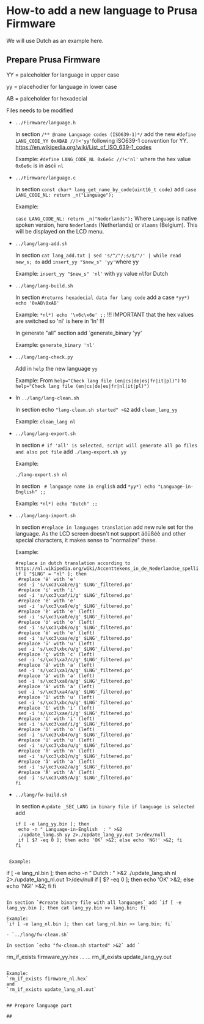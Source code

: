 # How-to add a new language to Prusa Firmware

We will use Dutch as an example here.

## Prepare Prusa Firmware

YY = palceholder for language in upper case

yy = placehodler for language in lower case

AB = palceholder for hexadecial

Files needs to be modified
- `../Firmware/language.h` 

  In section `/** @name Language codes (ISO639-1)*/` add the new `#define LANG_CODE_YY 0xABAB //!<'yy'`following ISO639-1 convention for YY.
https://en.wikipedia.org/wiki/List_of_ISO_639-1_codes

  Example:
  `#define LANG_CODE_NL 0x6e6c //!<'nl'` where the hex value `0x6e6c` is in ascii `nl`

- `../Firmware/language.c`

  In section `const char* lang_get_name_by_code(uint16_t code)` add `case LANG_CODE_NL: return _n("Language");`

  Example:

  `case LANG_CODE_NL: return _n("Nederlands");` Where `Language` is native spoken version, here `Nederlands` (Netherlands) or `Vlaams` (Belgium). This will be displayed on the LCD menu.

- `../lang/lang-add.sh`

  In section `cat lang_add.txt | sed 's/^/"/;s/$/"/' | while read new_s; do` add `insert_yy "$new_s" 'yy'`where yy 
  
  Example:
  `insert_yy "$new_s" 'nl'` with yy value `nl`for Dutch

- `../lang/lang-build.sh`

  In section `#returns hexadecial data for lang code` add a case `*yy*) echo '0xAB\0xAB'`
  
  Example:
  `*nl*) echo '\x6c\x6e' ;;` !!! IMPORTANT that the hex values are switched so 'nl' is here in 'ln' !!!
  
  In generate "all" section add `generate_binary 'yy'
  
  Example:
  `generate_binary 'nl'`
  
- `../lang/lang-check.py`

  Add in `help` the new language `yy`
  
  Example:
  From `help="Check lang file (en|cs|de|es|fr|it|pl)")` to `help="Check lang file (en|cs|de|es|fr|nl|it|pl)")`
  
- In `../lang/lang-clean.sh`

  In section echo `"lang-clean.sh started" >&2` add `clean_lang_yy`
  
  Example:
  `clean_lang nl`
  

- `../lang/lang-export.sh`

  In section `# if 'all' is selected, script will generate all po files and also pot file` add `./lang-export.sh yy`
  
  Example:
  
  `./lang-export.sh nl`
  
  In section ` # language name in english` add `*yy*) echo "Language-in-English" ;;`
  
  Example:
  `*nl*) echo "Dutch" ;;`
  
  

  
- `../lang/lang-import.sh`

  In section `#replace in languages translation` add new rule set for the language.
  As the LCD screen doesn't not support äöüßéè and other special characters, it makes sense to "normalize" these.
  
  Example:
  ```
  #replace in dutch translation according to https://nl.wikipedia.org/wiki/Accenttekens_in_de_Nederlandse_spelling
  if [ "$LNG" = "nl" ]; then
   #replace 'ë' with 'e'
   sed -i 's/\xc3\xab/e/g' $LNG'_filtered.po'
   #replace 'ï' with 'i'
   sed -i 's/\xc3\xaf/i/g' $LNG'_filtered.po'
   #replace 'é' with 'e'
   sed -i 's/\xc3\xa9/e/g' $LNG'_filtered.po'
   #replace 'è' with 'e' (left)
   sed -i 's/\xc3\xa8/e/g' $LNG'_filtered.po'
   #replace 'ö' with 'o' (left)
   sed -i 's/\xc3\xb6/o/g' $LNG'_filtered.po'
   #replace 'ê' with 'e' (left)
   sed -i 's/\xc3\xaa/e/g' $LNG'_filtered.po'
   #replace 'ü' with 'u' (left)
   sed -i 's/\xc3\xbc/u/g' $LNG'_filtered.po'
   #replace 'ç' with 'c' (left)
   sed -i 's/\xc3\xa7/c/g' $LNG'_filtered.po'
   #replace 'á' with 'a' (left)
   sed -i 's/\xc3\xa1/a/g' $LNG'_filtered.po'
   #replace 'à' with 'a' (left)
   sed -i 's/\xc3\xa0/a/g' $LNG'_filtered.po'
   #replace 'ä' with 'a' (left)
   sed -i 's/\xc3\xa4/a/g' $LNG'_filtered.po'
   #replace 'û' with 'u' (left)
   sed -i 's/\xc3\xbc/u/g' $LNG'_filtered.po'
   #replace 'î' with 'i' (left)
   sed -i 's/\xc3\xae/i/g' $LNG'_filtered.po'
   #replace 'í' with 'i' (left)
   sed -i 's/\xc3\xad/i/g' $LNG'_filtered.po'
   #replace 'ô' with 'o' (left)
   sed -i 's/\xc3\xb4/o/g' $LNG'_filtered.po'
   #replace 'ú' with 'u' (left)
   sed -i 's/\xc3\xba/u/g' $LNG'_filtered.po'
   #replace 'ñ' with 'n' (left)
   sed -i 's/\xc3\xb1/n/g' $LNG'_filtered.po'
   #replace 'â' with 'a' (left)
   sed -i 's/\xc3\xa2/a/g' $LNG'_filtered.po'
   #replace 'Å' with 'A' (left)
   sed -i 's/\xc3\x85/A/g' $LNG'_filtered.po'
  fi
  ```


- `../lang/fw-build.sh`

  In section `#update _SEC_LANG in binary file if language is selected` add
  ```
  if [ -e lang_yy.bin ]; then
   echo -n " Language-in-English  : " >&2
   ./update_lang.sh yy 2>./update_lang_yy.out 1>/dev/null
   if [ $? -eq 0 ]; then echo 'OK' >&2; else echo 'NG!' >&2; fi
  fi
 ```
 
  Example:
  ```
   if [ -e lang_nl.bin ]; then
    echo -n " Dutch  : " >&2
    ./update_lang.sh nl 2>./update_lang_nl.out 1>/dev/null
   if [ $? -eq 0 ]; then echo 'OK' >&2; else echo 'NG!' >&2; fi
   fi
  ```
  
  In section `#create binary file with all languages` add `if [ -e lang_yy.bin ]; then cat lang_yy.bin >> lang.bin; fi`
  
  Example:
  `if [ -e lang_nl.bin ]; then cat lang_nl.bin >> lang.bin; fi`

- `../lang/fw-clean.sh`

  In section `echo "fw-clean.sh started" >&2` add `
  
  ```
  rm_if_exists firmware_yy.hex
  ...
  ...
  rm_if_exists update_lang_yy.out
  ```
  
  Example:
  `rm_if_exists firmware_nl.hex`
  and
  `rm_if_exists update_lang_nl.out`


## Prepare language part

##